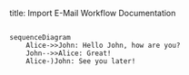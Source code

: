 title: Import E-Mail Workflow Documentation

```mermaid 

sequenceDiagram
    Alice->>John: Hello John, how are you?
    John-->>Alice: Great!
    Alice-)John: See you later!

```